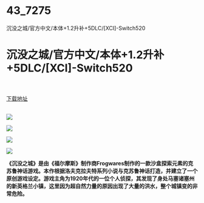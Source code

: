# 43_7275
沉没之城/官方中文/本体+1.2升补+5DLC/[XCI]-Switch520
# 沉没之城/官方中文/本体+1.2升补+5DLC/[XCI]-Switch520
 <br/></br>
[下载地址](https://www.switch520.cc/article/7275 "下载地址")
<br/></br>

<p><span><strong><img src="https://www.switch520.cc/muke_img/upload_art_editor_20201109-1_5395c3e1d0be68b283838d6582138198.jpg"></strong></span></p>
<p><span><strong><img src="https://www.switch520.cc/muke_img/upload_art_editor_20201109-1_d6cbf939c05dd1b76c66673d8d6d33c4.jpg"></strong></span></p>
<p><span><strong><img src="https://www.switch520.cc/muke_img/upload_art_editor_20201109-1_c49b831ff2bda1d621b8378afc5d5303.jpg"></strong></span></p>
<p><span><strong><img src="https://www.switch520.cc/muke_img/upload_art_editor_20201109-1_48030bd92b42f9233c33a85be9b735e9.jpg"></strong></span></p>
<p></p>
<p><span><strong>《沉没之城》是由《福尔摩斯》制作商Frogwares制作的一款沙盒探索元素的克苏鲁神话游戏。本作根据洛夫克拉夫特系列小说与克苏鲁神话打造，并建立了一个原创游戏设定。游戏主角为1920年代的一位个人侦探，其发现了身处马塞诸塞州的新英格兰小镇，这里因为超自然力量的原因出现了大量的洪水，整个城镇变的非常危险。</strong></span></p>
<p></p>
